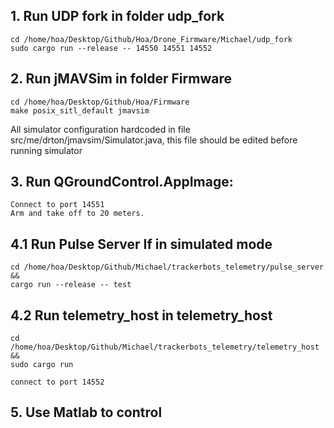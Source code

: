 ## 1. Run UDP fork in folder udp_fork

```
cd /home/hoa/Desktop/Github/Hoa/Drone_Firmware/Michael/udp_fork
sudo cargo run --release -- 14550 14551 14552
```

## 2. Run jMAVSim in folder Firmware

```
cd /home/hoa/Desktop/Github/Hoa/Firmware
make posix_sitl_default jmavsim 
```
All simulator configuration hardcoded in file src/me/drton/jmavsim/Simulator.java, this file should be edited before running simulator
## 3. Run QGroundControl.AppImage: 
```
Connect to port 14551
Arm and take off to 20 meters.
```
## 4.1 Run Pulse Server If in simulated mode
```
cd /home/hoa/Desktop/Github/Michael/trackerbots_telemetry/pulse_server && 
cargo run --release -- test
```
## 4.2 Run telemetry_host in telemetry_host

```
cd /home/hoa/Desktop/Github/Michael/trackerbots_telemetry/telemetry_host && 
sudo cargo run

connect to port 14552
```
## 5. Use Matlab to control
